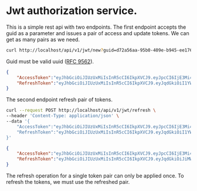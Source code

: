 # Jwt authorization service.

This is a simple rest api with two endpoints. The first endpoint accepts the guid as a parameter and issues a pair of access and update tokens. We can get as many pairs as we need.

```bash
curl http://localhost/api/v1/jwt/new?guid=d72a56aa-95b0-409e-b945-ee176a0a8e5b
```

Guid must be valid uuid ([RFC 9562](https://datatracker.ietf.org/doc/html/rfc9562)). 

```json
{
    "AccessToken":"eyJhbGciOiJIUzUxMiIsInR5cCI6IkpXVCJ9.eyJpcCI6IjE3Mi4xOS4wLjE6NDk0MTIiLCJqdGkiOiI1YWQ3ZTdiMS0yN2ZhLTQ4ZjgtOTgzNC1mN2QzNDg3NDU0NWUifQ.B59YVqgDvrZUF2DHCJeP9Px_tOX8RZuwmnk036CUYcL__VnZwfD8QPmCRf0Nnbq9duSFfz2iSyOp_nsSbZfmqg",
    "RefreshToken":"eyJhbGciOiJIUzUxMiIsInR5cCI6IkpXVCJ9.eyJqdGkiOiI1YWQ3ZTdiMS0yN2ZhLTQ4ZjgtOTgzNC1mN2QzNDg3NDU0NWUifQ.v-Rsz4JkFcws_eG8eDYwhdVxnf3LVkzUf_RSdoE6e2IdJfcbqxahac4-Y2WbK3ymZGIxejSN2aleZ7koD0zh_g"
}
```

The second endpoint refresh pair of tokens.

```bash
curl --request POST http://localhost/api/v1/jwt/refresh \
--header 'Content-Type: application/json' \
--data '{
    "AccessToken":"eyJhbGciOiJIUzUxMiIsInR5cCI6IkpXVCJ9.eyJpcCI6IjE3Mi4xOS4wLjE6NDk0MTIiLCJqdGkiOiI1YWQ3ZTdiMS0yN2ZhLTQ4ZjgtOTgzNC1mN2QzNDg3NDU0NWUifQ.B59YVqgDvrZUF2DHCJeP9Px_tOX8RZuwmnk036CUYcL__VnZwfD8QPmCRf0Nnbq9duSFfz2iSyOp_nsSbZfmqg",
    "RefreshToken":"eyJhbGciOiJIUzUxMiIsInR5cCI6IkpXVCJ9.eyJqdGkiOiI1YWQ3ZTdiMS0yN2ZhLTQ4ZjgtOTgzNC1mN2QzNDg3NDU0NWUifQ.v-Rsz4JkFcws_eG8eDYwhdVxnf3LVkzUf_RSdoE6e2IdJfcbqxahac4-Y2WbK3ymZGIxejSN2aleZ7koD0zh_g"
}'
```

```json
{
    "AccessToken":"eyJhbGciOiJIUzUxMiIsInR5cCI6IkpXVCJ9.eyJpcCI6IjE3Mi4xOS4wLjE6NTI2NjIiLCJqdGkiOiJiMWNkN2U0NC01NGJlLTRmOTUtYWNmMC1jM2U1MjMwZDYzZmEifQ.YnIAdCvM0ayKgmDLxXFlSZpcauET7K_uWozMEgPrni03v97io50NZOuQeKf5c-jxE-b1P5E16v0f35ITtF5V-w",
    "RefreshToken":"eyJhbGciOiJIUzUxMiIsInR5cCI6IkpXVCJ9.eyJqdGkiOiJiMWNkN2U0NC01NGJlLTRmOTUtYWNmMC1jM2U1MjMwZDYzZmEifQ.YI7_2w8M8L7ty45cnjU85HtQjx6Km_Vxkl75RJ6_y3l1ake5hJHNVy1Z5LYsuVxtwpkvvPVFxzbxQSXyyCiNNQ"
}
```

The refresh operation for a single token pair can only be applied once. To refresh the tokens, we must use the refreshed pair.
